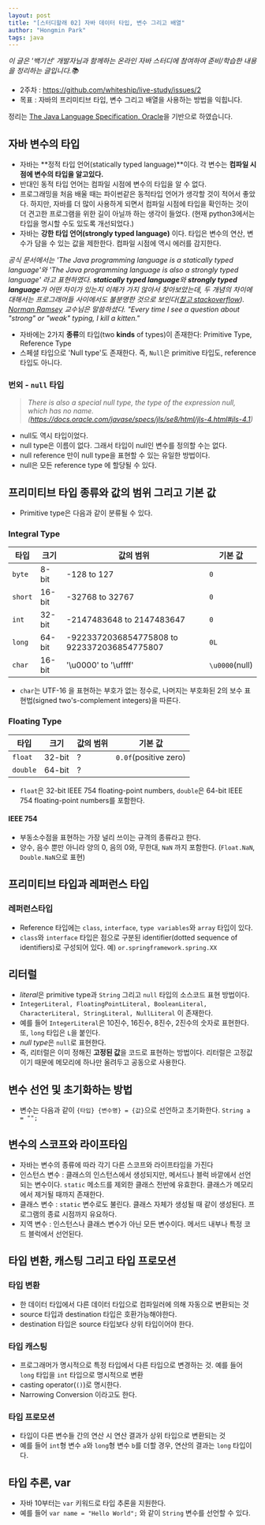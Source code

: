 ```yaml
---
layout: post
title: "[스터디할래 02] 자바 데이터 타입, 변수 그리고 배열"
author: "Hongmin Park"
tags: java
---
```

*이 글은 '백기선' 개발자님과 함께하는 온라인 자바 스터디에 참여하여 준비/학습한 내용을 정리하는 글입니다.📚*
- 2주차 : https://github.com/whiteship/live-study/issues/2
- 목표 : 자바의 프리미티브 타입, 변수 그리고 배열을 사용하는 방법을 익힙니다.

정리는 [The Java Language Specification, Oracle](https://docs.oracle.com/javase/specs/jls/se8/html/index.html)을 기반으로 하였습니다.


## 자바 변수의 타입
- 자바는 **정적 타입 언어(statically typed language)**이다. 각 변수는 __컴파일 시점에 변수의 타입을 알고있다.__
- 반대인 동적 타입 언어는 컴파일 시점에 변수의 타입을 알 수 없다.
- 프로그래밍을 처음 배울 때는 파이썬같은 동적타입 언어가 생각할 것이 적어서 좋았다. 하지만, 자바를 더 많이 사용하게 되면서 컴파일 시점에 타입을 확인하는 것이 더 견고한 프로그램을 위한 길이 아닐까 하는 생각이 들었다. 
(현재 python3에서는 타입을 명시할 수도 있도록 개선되었다.)
- 자바는 **강한 타입 언어(strongly typed language)** 이다. 타입은 변수의 연산, 변수가 담을 수 있는 값을 제한한다. 컴파일 시점에 역시 에러를 감지한다. 

*공식 문서에서는 'The Java programming language is a statically typed language'와 'The Java programming language is also a strongly typed language' 라고 표현하였다. **statically typed language**와 **strongly typed language**가 어떤 차이가 있는지 이해가 가지 않아서 찾아보았는데, 두 개념의 차이에 대해서는 프로그래머들 사이에서도 불분명한 것으로 보인다([참고 stackoverflow](https://stackoverflow.com/questions/2351190/static-dynamic-vs-strong-weak)). [Norman Ramsey](https://www.cs.tufts.edu/~nr/) 교수님은 말씀하셨다. "Every time I see a question about "strong" or "weak" typing, I kill a kitten."*

- 자바에는 2가지 **종류**의 타입(two **kinds** of types)이 존재한다: Primitive Type, Reference Type
- 스페셜 타입으로 'Null type'도 존재한다. 즉, `Null`은 primitive 타입도, reference 타입도 아니다. 

### 번외 - `null` 타입
> *There is also a special null type, the type of the expression null, which has no name.(https://docs.oracle.com/javase/specs/jls/se8/html/jls-4.html#jls-4.1)*

- null도 역시 타입이었다. 
- null type은 이름이 없다. 그래서 타입이 null인 변수를 정의할 수는 없다. 
- null reference 만이 null type을 표현할 수 있는 유일한 방법이다. 
- null은 모든 reference type 에 할당될 수 있다. 	

## 프리미티브 타입 종류와 값의 범위 그리고 기본 값
- Primitive type은 다음과 같이 분류될 수 있다. 

### Integral Type

| 타입 | 크기 | 값의 범위 | 기본 값 |
| --- | --- | --- | --- |
| `byte` | 8-bit | -128 to 127 | `0` |
| `short` | 16-bit | -32768 to 32767 | `0` |
| `int` | 32-bit | -2147483648 to 2147483647 | `0` |
| `long` | 64-bit | -9223372036854775808 to 9223372036854775807 | `0L` |
| `char` | 16-bit | '\u0000' to '\uffff' | `\u0000`(null) |

- `char`는 UTF-16 을 표현하는 부호가 없는 정수로, 나머지는 부호화된 2의 보수 표현법(signed two's-complement integers)을 따른다. 

### Floating Type

| 타입 | 크기 | 값의 범위 | 기본 값 |
| --- | --- | --- | --- |
| `float` | 32-bit | ? | `0.0f`(positive zero) |
| `double` | 64-bit | ?  | | `0.0d`(positive zero) |

- `float`은 32-bit IEEE 754 floating-point numbers, `double`은  64-bit IEEE 754 floating-point numbers를 포함한다.

#### IEEE 754
- 부동소수점을 표현하는 가장 널리 쓰이는 규격의 종류라고 한다. 
- 양수, 음수 뿐만 아니라 양의 0, 음의 0와, 무한대, `NaN` 까지 포함한다. (`Float.NaN`, `Double.NaN`으로 표현)

## 프리미티브 타입과 레퍼런스 타입
### 레퍼런스타입
- Reference 타입에는 `class`, `interface`, `type variables`와 `array` 타입이 있다. 
- `class`와 `interface` 타입은 점으로 구분된 identifier(dotted sequence of identifiers)로 구성되어 있다. 예) `or.springframework.spring.XX`

## 리터럴
- *literal*은 primitive type과 `String` 그리고 `null` 타입의 소스코드 표현 방법이다. 
- `IntegerLiteral, FloatingPointLiteral, BooleanLiteral, CharacterLiteral, StringLiteral, NullLiteral` 이 존재한다.
- 예를 들어 `IntegerLiteral`은 10진수, 16진수, 8진수, 2진수의 숫자로 표현한다. 또, `long` 타입은 `L`을 붙인다. 
- *null type*은 `null`로 표현한다.
- 즉, 리터럴은 이미 정해진 **고정된 값**을 코드로 표현하는 방법이다. 리터럴은 고정값이기 때문에 메모리에 하나만 올려두고 공동으로 사용한다. 

## 변수 선언 및 초기화하는 방법
- 변수는 다음과 같이 `{타입} {변수명} = {값}`으로 선언하고 초기화한다. 
`String a = "";`

## 변수의 스코프와 라이프타임
- 자바는 변수의 종류에 따라 각기 다른 스코프와 라이프타임을 가진다
- 인스턴스 변수 : 클래스의 인스턴스에서 생성되지만, 메서드나 블럭 바깥에서 선언되는 변수이다. `static` 메소드를 제외한 클래스 전반에 유효한다. 클래스가 메모리에서 제거될 때까지 존재한다.
- 클래스 변수 : `static` 변수로도 불린다. 클래스 자체가 생성될 때 같이 생성된다. 프로그램의 종료 시점까지 유요하다. 
- 지역 변수 : 인스턴스나 클래스 변수가 아닌 모든 변수이다. 메서드 내부나 특정 코드 블럭에서 선언된다. 

## 타입 변환, 캐스팅 그리고 타입 프로모션
### 타입 변환
- 한 데이터 타입에서 다른 데이터 타입으로 컴파일러에 의해 자동으로 변환되는 것
- source 타입과 destination 타입은 호환가능해야한다.
- destination 타입은 source 타입보다 상위 타입이어야 한다. 

### 타입 캐스팅
- 프로그래머가 명시적으로 특정 타입에서 다른 타입으로 변경하는 것. 예를 들어 `long` 타입을 `int` 타입으로 명시적으로 변환
- casting operator(`()`)로 명시한다. 
- Narrowing Conversion 이라고도 한다.  

### 타입 프로모션
- 타입이 다른 변수들 간의 연산 시 연산 결과가 상위 타입으로 변환되는 것
- 예를 들어 `int`형 변수 `a`와 `long`형 변수 `b`를 더할 경우, 연산의 결과는 `long` 타입이다. 

## 타입 추론, var
- 자바 10부터는 `var` 키워드로 타입 추론을 지원한다. 
- 예를 들어 `var name = "Hello World";` 와 같이 `String` 변수를 선언할 수 있다. 
